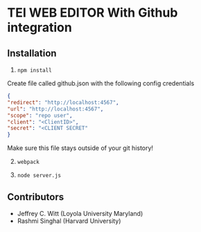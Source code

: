 # TEI WEB EDITOR With Github integration

## Installation

1. `npm install`

Create file called github.json with the following config credentials

```json
{
"redirect": "http://localhost:4567",
"url": "http://localhost:4567",
"scope": "repo user",
"client": "<ClientID>",
"secret": "<CLIENT SECRET"
}
```

Make sure this file stays outside of your git history!

2. `webpack`

3. `node server.js`

## Contributors

* Jeffrey C. Witt (Loyola University Maryland)
* Rashmi Singhal (Harvard University)
